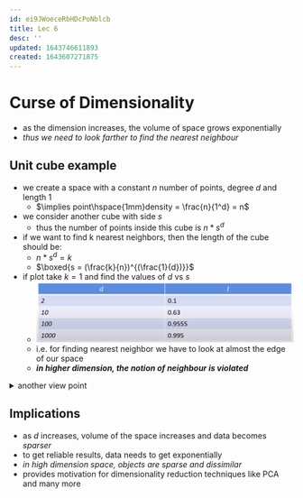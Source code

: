 ```yaml
---
id: ei9JWoeceRbHDcPoNblcb
title: Lec 6
desc: ''
updated: 1643746611893
created: 1643607271875
---
```


# Curse of Dimensionality

- as the dimension increases, the volume of space grows exponentially
- *thus we need to look farther to find the nearest neighbour*

## Unit cube example 

- we create a space with a constant $n$ number of points, degree $d$ and length 1
  - $\implies point\hspace{1mm}density = \frac{n}{1^d} = n$
- we consider another cube with side $s$ 
  - thus the number of points inside this cube is $n*s^d$
- if we want to find k nearest neighbors, then the length of the cube should be:
  - $n*s^d = k$
  - $\boxed{s = (\frac{k}{n})^{(\frac{1}{d})}}$
- if plot take $k=1$ and find the values of $d$ vs $s$
  - ![](/assets/images/2022-02-02-01-29-18.png) 
  - i.e. for finding nearest neighbor we have to look at almost the edge of our space
  - **_in higher dimension, the notion of neighbour is violated_**

<details>
<summary>another view point</summary>

- ![](/assets/images/2022-02-02-01-43-31.png)
- [ ] [code](https://github.com/probml/pyprobml/blob/master/scripts/curse_dimensionality_plot.py) 

</details>

## Implications

- as $d$ increases, volume of the space increases and data becomes *sparser*
- to get reliable results, data needs to get exponentially
- *in high dimension space, objects are sparse and dissimilar*
- provides motivation for dimensionality reduction techniques like PCA and many more